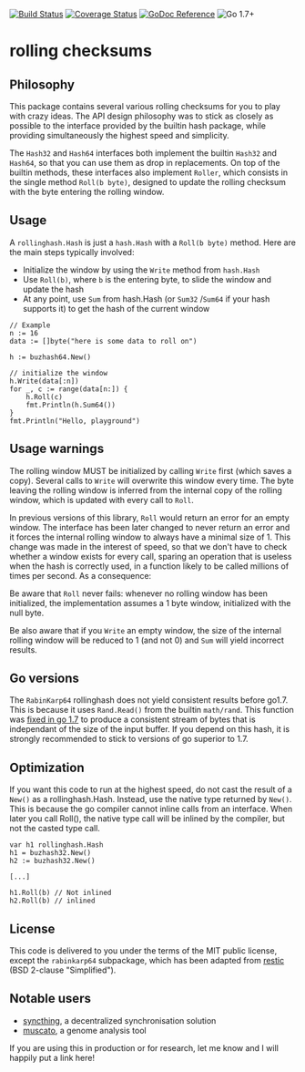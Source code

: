 [![Build Status](https://travis-ci.org/chmduquesne/rollinghash.svg?branch=master)](https://travis-ci.org/chmduquesne/rollinghash)
[![Coverage Status](https://coveralls.io/repos/github/chmduquesne/rollinghash/badge.svg?branch=master)](https://coveralls.io/github/chmduquesne/rollinghash?branch=master)
[![GoDoc Reference](http://godoc.org/github.com/chmduquesne/rollinghash?status.svg)](https://godoc.org/github.com/chmduquesne/rollinghash)
![Go 1.7+](https://img.shields.io/badge/go-1.7%2B-orange.svg)

rolling checksums
=================

Philosophy
----------

This package contains several various rolling checksums for you to play
with crazy ideas. The API design philosophy was to stick as closely as
possible to the interface provided by the builtin hash package, while
providing simultaneously the highest speed and simplicity.

The `Hash32` and `Hash64` interfaces both implement the builtin `Hash32`
and `Hash64`, so that you can use them as drop in replacements. On top of
the builtin methods, these interfaces also implement `Roller`, which
consists in the single method `Roll(b byte)`, designed to update the
rolling checksum with the byte entering the rolling window.

Usage
-----

A `rollinghash.Hash` is just a `hash.Hash` with a `Roll(b byte)` method.
Here are the main steps typically involved:
* Initialize the window by using the `Write` method from `hash.Hash`
* Use `Roll(b)`, where `b` is the entering byte, to slide the window and
  update the hash
* At any point, use `Sum` from hash.Hash (or `Sum32` /`Sum64` if your hash
  supports it) to get the hash of the current window

```golang
// Example
n := 16
data := []byte("here is some data to roll on")

h := buzhash64.New()

// initialize the window
h.Write(data[:n])
for _, c := range(data[n:]) {
    h.Roll(c)
    fmt.Println(h.Sum64())
}
fmt.Println("Hello, playground")
```

Usage warnings
--------------

The rolling window MUST be initialized by calling `Write` first (which
saves a copy). Several calls to `Write` will overwrite this window every
time. The byte leaving the rolling window is inferred from the internal
copy of the rolling window, which is updated with every call to `Roll`.

In previous versions of this library, `Roll` would return an error for an
empty window. The interface has been later changed to never return an error
and it forces the internal rolling window to always have a minimal size of 1.
This change was made in the interest of speed, so that we don't have to
check whether a window exists for every call, sparing an operation that is
useless when the hash is correctly used, in a function likely to be called
millions of times per second. As a consequence:

Be aware that `Roll` never fails: whenever no rolling window has been
initialized, the implementation assumes a 1 byte window, initialized with
the null byte.

Be also aware that if you `Write` an empty window, the size of the
internal rolling window will be reduced to 1 (and not 0) and `Sum` will
yield incorrect results.

Go versions
-----------

The `RabinKarp64` rollinghash does not yield consistent results before
go1.7. This is because it uses `Rand.Read()` from the builtin `math/rand`.
This function was [fixed in go
1.7](https://golang.org/doc/go1.7#math_rand) to produce a consistent
stream of bytes that is independant of the size of the input buffer. If
you depend on this hash, it is strongly recommended to stick to versions
of go superior to 1.7.

Optimization
------------

If you want this code to run at the highest speed, do not cast the result
of a `New()` as a rollinghash.Hash. Instead, use the native type returned
by `New()`. This is because the go compiler cannot inline calls from an
interface. When later you call Roll(), the native type call will be
inlined by the compiler, but not the casted type call.

```golang
var h1 rollinghash.Hash
h1 = buzhash32.New()
h2 := buzhash32.New()

[...]

h1.Roll(b) // Not inlined
h2.Roll(b) // inlined
```

License
-------

This code is delivered to you under the terms of the MIT public license,
except the `rabinkarp64` subpackage, which has been adapted from
[restic](https://github.com/restic/chunker) (BSD 2-clause "Simplified").

Notable users
-------------

* [syncthing](https://syncthing.net/), a decentralized synchronisation
  solution
* [muscato](https://github.com/kshedden/muscato), a genome analysis tool

If you are using this in production or for research, let me know and I
will happily put a link here!
